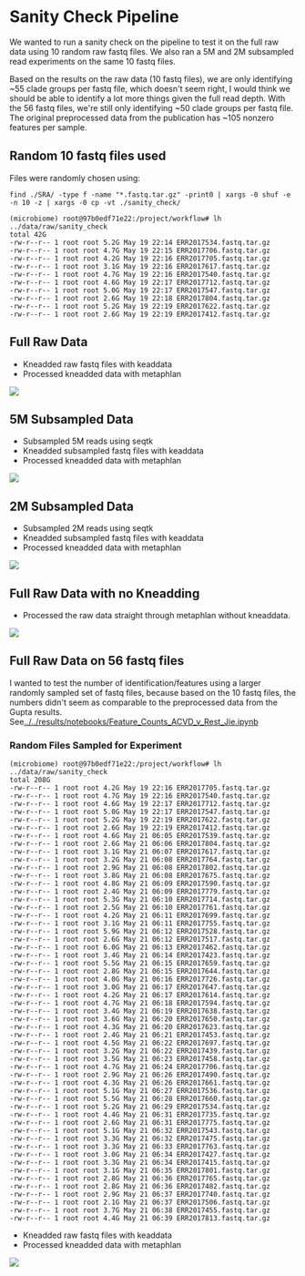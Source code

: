 # Sanity Check Pipeline

We wanted to run a sanity check on the pipeline to test it on the full raw data using 10 random raw fastq files. We also ran a 5M and 2M subsampled read experiments on the same 10 fastq files.

Based on the results on the raw data (10 fastq files), we are only identifying ~55 clade groups per fastq file, which doesn't seem right, I would think we should be able to identify a lot more things given the full read depth. With the 56 fastq files, we're still only identifying ~50 clade groups per fastq file. The original preprocessed data from the publication has ~105 nonzero features per sample.

## Random 10 fastq files used

Files were randomly chosen using:
```
find ./SRA/ -type f -name "*.fastq.tar.gz" -print0 | xargs -0 shuf -e -n 10 -z | xargs -0 cp -vt ./sanity_check/
```

```
(microbiome) root@97b0edf71e22:/project/workflow# lh ../data/raw/sanity_check
total 42G
-rw-r--r-- 1 root root 5.2G May 19 22:14 ERR2017534.fastq.tar.gz
-rw-r--r-- 1 root root 4.7G May 19 22:15 ERR2017706.fastq.tar.gz
-rw-r--r-- 1 root root 4.2G May 19 22:16 ERR2017705.fastq.tar.gz
-rw-r--r-- 1 root root 3.1G May 19 22:16 ERR2017617.fastq.tar.gz
-rw-r--r-- 1 root root 4.7G May 19 22:16 ERR2017540.fastq.tar.gz
-rw-r--r-- 1 root root 4.6G May 19 22:17 ERR2017712.fastq.tar.gz
-rw-r--r-- 1 root root 5.0G May 19 22:17 ERR2017547.fastq.tar.gz
-rw-r--r-- 1 root root 2.6G May 19 22:18 ERR2017804.fastq.tar.gz
-rw-r--r-- 1 root root 5.2G May 19 22:19 ERR2017622.fastq.tar.gz
-rw-r--r-- 1 root root 2.6G May 19 22:19 ERR2017412.fastq.tar.gz
```

## Full Raw Data

- Kneadded raw fastq files with keaddata
- Processed kneadded data with metaphlan

![](../img/full_raw_data/metaphlan_profile_report.png)

## 5M Subsampled Data

- Subsampled 5M reads using seqtk
- Kneadded subsampled fastq files with keaddata
- Processed kneadded data with metaphlan

![](../img/5M_subsample/metaphlan_profile_report.png)

## 2M Subsampled Data

- Subsampled 2M reads using seqtk
- Kneadded subsampled fastq files with keaddata
- Processed kneadded data with metaphlan

![](../img/2M_subsample/metaphlan_profile_report.png)

## Full Raw Data with no Kneadding

- Processed the raw data straight through metaphlan without kneaddata.

![](../img/full_raw_no_knead/metaphlan_profile_report.png)

## Full Raw Data on 56 fastq files

I wanted to test the number of identification/features using a larger randomly sampled set of fastq files, because based on the 10 fastq files, the numbers didn't seem as comparable to the preprocessed data from the Gupta results. See[../../results/notebooks/Feature_Counts_ACVD_v_Rest_Jie.ipynb](../../results/notebooks/Feature_Counts_ACVD_v_Rest_Jie.ipynb)

### Random Files Sampled for Experiment
```
(microbiome) root@97b0edf71e22:/project/workflow# lh ../data/raw/sanity_check
total 208G
-rw-r--r-- 1 root root 4.2G May 19 22:16 ERR2017705.fastq.tar.gz
-rw-r--r-- 1 root root 4.7G May 19 22:16 ERR2017540.fastq.tar.gz
-rw-r--r-- 1 root root 4.6G May 19 22:17 ERR2017712.fastq.tar.gz
-rw-r--r-- 1 root root 5.0G May 19 22:17 ERR2017547.fastq.tar.gz
-rw-r--r-- 1 root root 5.2G May 19 22:19 ERR2017622.fastq.tar.gz
-rw-r--r-- 1 root root 2.6G May 19 22:19 ERR2017412.fastq.tar.gz
-rw-r--r-- 1 root root 4.6G May 21 06:05 ERR2017539.fastq.tar.gz
-rw-r--r-- 1 root root 2.6G May 21 06:06 ERR2017804.fastq.tar.gz
-rw-r--r-- 1 root root 3.1G May 21 06:07 ERR2017617.fastq.tar.gz
-rw-r--r-- 1 root root 3.2G May 21 06:08 ERR2017764.fastq.tar.gz
-rw-r--r-- 1 root root 2.9G May 21 06:08 ERR2017802.fastq.tar.gz
-rw-r--r-- 1 root root 3.8G May 21 06:08 ERR2017675.fastq.tar.gz
-rw-r--r-- 1 root root 4.8G May 21 06:09 ERR2017590.fastq.tar.gz
-rw-r--r-- 1 root root 2.4G May 21 06:09 ERR2017779.fastq.tar.gz
-rw-r--r-- 1 root root 5.3G May 21 06:10 ERR2017714.fastq.tar.gz
-rw-r--r-- 1 root root 2.5G May 21 06:10 ERR2017761.fastq.tar.gz
-rw-r--r-- 1 root root 4.2G May 21 06:11 ERR2017699.fastq.tar.gz
-rw-r--r-- 1 root root 3.1G May 21 06:11 ERR2017755.fastq.tar.gz
-rw-r--r-- 1 root root 5.9G May 21 06:12 ERR2017528.fastq.tar.gz
-rw-r--r-- 1 root root 2.6G May 21 06:12 ERR2017517.fastq.tar.gz
-rw-r--r-- 1 root root 6.0G May 21 06:13 ERR2017462.fastq.tar.gz
-rw-r--r-- 1 root root 3.4G May 21 06:14 ERR2017423.fastq.tar.gz
-rw-r--r-- 1 root root 5.5G May 21 06:15 ERR2017659.fastq.tar.gz
-rw-r--r-- 1 root root 2.8G May 21 06:15 ERR2017644.fastq.tar.gz
-rw-r--r-- 1 root root 4.0G May 21 06:16 ERR2017726.fastq.tar.gz
-rw-r--r-- 1 root root 3.0G May 21 06:17 ERR2017647.fastq.tar.gz
-rw-r--r-- 1 root root 4.2G May 21 06:17 ERR2017614.fastq.tar.gz
-rw-r--r-- 1 root root 4.7G May 21 06:18 ERR2017594.fastq.tar.gz
-rw-r--r-- 1 root root 3.4G May 21 06:19 ERR2017638.fastq.tar.gz
-rw-r--r-- 1 root root 3.6G May 21 06:20 ERR2017650.fastq.tar.gz
-rw-r--r-- 1 root root 4.3G May 21 06:20 ERR2017623.fastq.tar.gz
-rw-r--r-- 1 root root 2.4G May 21 06:21 ERR2017453.fastq.tar.gz
-rw-r--r-- 1 root root 4.5G May 21 06:22 ERR2017697.fastq.tar.gz
-rw-r--r-- 1 root root 3.2G May 21 06:22 ERR2017439.fastq.tar.gz
-rw-r--r-- 1 root root 3.5G May 21 06:23 ERR2017458.fastq.tar.gz
-rw-r--r-- 1 root root 4.7G May 21 06:24 ERR2017706.fastq.tar.gz
-rw-r--r-- 1 root root 2.9G May 21 06:26 ERR2017490.fastq.tar.gz
-rw-r--r-- 1 root root 4.3G May 21 06:26 ERR2017661.fastq.tar.gz
-rw-r--r-- 1 root root 5.1G May 21 06:27 ERR2017536.fastq.tar.gz
-rw-r--r-- 1 root root 5.5G May 21 06:28 ERR2017660.fastq.tar.gz
-rw-r--r-- 1 root root 5.2G May 21 06:29 ERR2017534.fastq.tar.gz
-rw-r--r-- 1 root root 4.4G May 21 06:31 ERR2017735.fastq.tar.gz
-rw-r--r-- 1 root root 2.6G May 21 06:31 ERR2017775.fastq.tar.gz
-rw-r--r-- 1 root root 5.1G May 21 06:32 ERR2017543.fastq.tar.gz
-rw-r--r-- 1 root root 3.3G May 21 06:32 ERR2017475.fastq.tar.gz
-rw-r--r-- 1 root root 3.3G May 21 06:33 ERR2017763.fastq.tar.gz
-rw-r--r-- 1 root root 3.0G May 21 06:34 ERR2017427.fastq.tar.gz
-rw-r--r-- 1 root root 3.3G May 21 06:34 ERR2017415.fastq.tar.gz
-rw-r--r-- 1 root root 3.1G May 21 06:35 ERR2017801.fastq.tar.gz
-rw-r--r-- 1 root root 2.8G May 21 06:36 ERR2017765.fastq.tar.gz
-rw-r--r-- 1 root root 2.8G May 21 06:36 ERR2017482.fastq.tar.gz
-rw-r--r-- 1 root root 2.9G May 21 06:37 ERR2017740.fastq.tar.gz
-rw-r--r-- 1 root root 2.1G May 21 06:37 ERR2017506.fastq.tar.gz
-rw-r--r-- 1 root root 3.7G May 21 06:38 ERR2017455.fastq.tar.gz
-rw-r--r-- 1 root root 4.4G May 21 06:39 ERR2017813.fastq.tar.gz
```

- Kneadded raw fastq files with keaddata
- Processed kneadded data with metaphlan

![](../img/full_raw_data_56/metaphlan_profile_report.png)